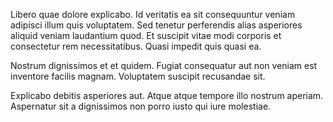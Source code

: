 Libero quae dolore explicabo. Id veritatis ea sit consequuntur veniam adipisci illum quis voluptatem. Sed tenetur perferendis alias asperiores aliquid veniam laudantium quod. Et suscipit vitae modi corporis et consectetur rem necessitatibus. Quasi impedit quis quasi ea.
 Nostrum dignissimos et et quidem. Fugiat consequatur aut non veniam est inventore facilis magnam. Voluptatem suscipit recusandae sit.
 Explicabo debitis asperiores aut. Atque atque tempore illo nostrum aperiam. Aspernatur sit a dignissimos non porro iusto qui iure molestiae.